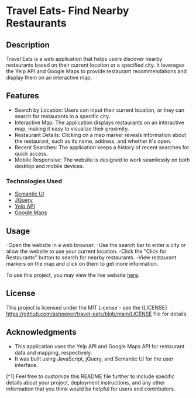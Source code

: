 # Travel Eats- Find Nearby Restaurants

## Description

Travel Eats is a web application that helps users discover nearby restaurants based on their current location or a specified city. It leverages the Yelp API and Google Maps to provide restaurant recommendations and display them on an interactive map.

## Features
- Search by Location: Users can input their current location, or they can search for restaurants in a specific city.
- Interactive Map: The application displays restaurants on an interactive map, making it easy to visualize their proximity.
- Restaurant Details: Clicking on a map marker reveals information about the restaurant, such as its name, address, and whether it's open.
- Recent Searches: The application keeps a history of recent searches for quick access.
- Mobile Responsive: The website is designed to work seamlessly on both desktop and mobile devices.

### Technologies Used

- [Semantic UI](https://semantic-ui.com/)
- [JQuery](https://jquery.com/)
- [Yelp API](https://docs.developer.yelp.com/reference/v3_business_search)
- [Google Maps](https://developers.google.com/maps/documentation/javascript)

## Usage

-Open the website in a web browser.
-Use the search bar to enter a city or allow the website to use your current location.
-Click the "Click for Restaurants" button to search for nearby restaurants.
-View restaurant markers on the map and click on them to get more information.

To use this project, you may view the live website [here](https://ashoener.github.io/travel-eats/).



## License

This project is licensed under the MIT License - see the  [LICENSE] https://github.com/ashoener/travel-eats/blob/main/LICENSE file for details.

## Acknowledgments

- This application uses the Yelp API and Google Maps API for restaurant data and mapping, respectively.
- It was built using JavaScript, jQuery, and Semantic UI for the user interface.

[^1] Feel free to customize this README file further to include specific details about your project, deployment instructions, and any other information that you think would be helpful for users and contributors.



